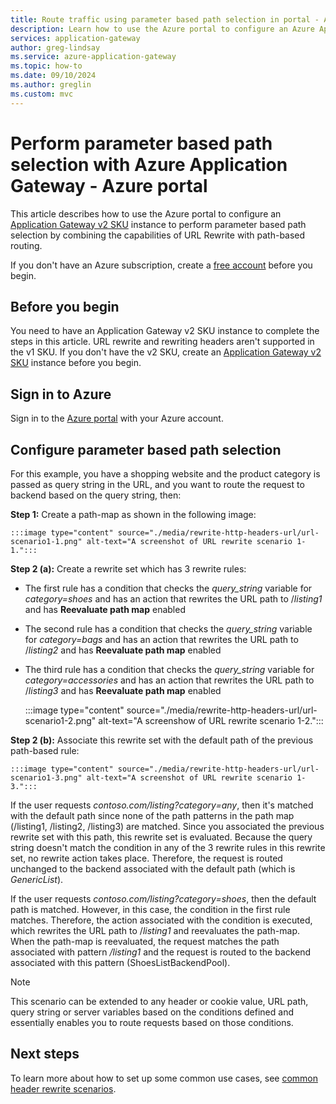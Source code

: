 ```yaml
---
title: Route traffic using parameter based path selection in portal - Azure Application Gateway
description: Learn how to use the Azure portal to configure an Azure Application Gateway to choose the backend pool based on the value of a header, part of URL, or query string in the request.
services: application-gateway
author: greg-lindsay
ms.service: azure-application-gateway
ms.topic: how-to
ms.date: 09/10/2024
ms.author: greglin
ms.custom: mvc
---
```

# Perform parameter based path selection with Azure Application Gateway - Azure portal

This article describes how to use the Azure portal to configure an [Application Gateway v2 SKU](./application-gateway-autoscaling-zone-redundant.md) instance to perform parameter based path selection by combining the capabilities of URL Rewrite with path-based routing.

If you don't have an Azure subscription, create a [free account](https://azure.microsoft.com/free/?WT.mc_id=A261C142F) before you begin.

## Before you begin

You need to have an Application Gateway v2 SKU instance to complete the steps in this article. URL rewrite and rewriting headers aren't supported in the v1 SKU. If you don't have the v2 SKU, create an [Application Gateway v2 SKU](./tutorial-autoscale-ps.md) instance before you begin.


## Sign in to Azure

Sign in to the [Azure portal](https://portal.azure.com/) with your Azure account.

## Configure parameter based path selection

For this example, you have a shopping website and the product category is passed as query string in the URL, and you want to route the request to backend based on the query string, then:

**Step 1:**  Create a path-map as shown in the following image:

    :::image type="content" source="./media/rewrite-http-headers-url/url-scenario1-1.png" alt-text="A screenshot of URL rewrite scenario 1-1.":::

**Step 2 (a):** Create a rewrite set which has 3 rewrite rules: 

* The first rule has a condition that checks the *query_string* variable for *category=shoes* and has an action that rewrites the URL path to /*listing1* and has **Reevaluate path map** enabled

* The second rule has a condition that checks the *query_string* variable for *category=bags* and has an action that rewrites the URL path to /*listing2*  and has **Reevaluate path map** enabled

* The third rule has a condition that checks the *query_string* variable for *category=accessories* and has an action that rewrites the URL path to /*listing3* and has **Reevaluate path map** enabled

    :::image type="content" source="./media/rewrite-http-headers-url/url-scenario1-2.png" alt-text="A screenshow of URL rewrite scenario 1-2.":::

 
**Step 2 (b):** Associate this rewrite set with the default path of the previous path-based rule:

    :::image type="content" source="./media/rewrite-http-headers-url/url-scenario1-3.png" alt-text="A screenshot of URL rewrite scenario 1-3.":::

If the user requests *contoso.com/listing?category=any*, then it's matched with the default path since none of the path patterns in the path map (/listing1, /listing2, /listing3) are matched. Since you associated the previous rewrite set with this path, this rewrite set is evaluated. Because the query string doesn't match the condition in any of the 3 rewrite rules in this rewrite set, no rewrite action takes place. Therefore, the request is routed unchanged to the backend associated with the default path (which is *GenericList*).

If the user requests *contoso.com/listing?category=shoes*, then the default path is matched. However, in this case, the condition in the first rule matches. Therefore, the action associated with the condition is executed, which rewrites the URL path to /*listing1*  and reevaluates the path-map. When the path-map is reevaluated, the request matches the path associated with pattern */listing1* and the request is routed to the backend associated with this pattern (ShoesListBackendPool).

> [!NOTE]
> This scenario can be extended to any header or cookie value, URL path, query string or server variables based on the conditions defined and essentially enables you to route requests based on those conditions.

## Next steps

To learn more about how to set up some common use cases, see [common header rewrite scenarios](./rewrite-http-headers-url.md).